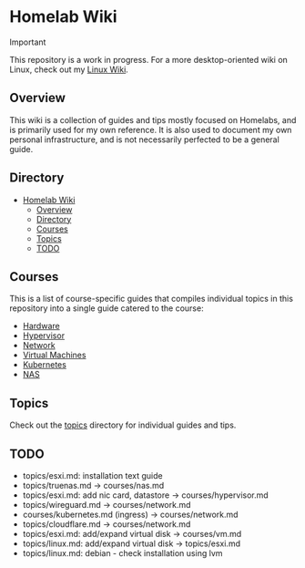 # Homelab Wiki

> [!IMPORTANT]  
> This repository is a work in progress. For a more desktop-oriented wiki on Linux, check out my [Linux Wiki](https://github.com/irfanhakim-as/linux-wiki).

## Overview

This wiki is a collection of guides and tips mostly focused on Homelabs, and is primarily used for my own reference. It is also used to document my own personal infrastructure, and is not necessarily perfected to be a general guide.

## Directory

- [Homelab Wiki](#homelab-wiki)
  - [Overview](#overview)
  - [Directory](#directory)
  - [Courses](#courses)
  - [Topics](#topics)
  - [TODO](#todo)

## Courses

This is a list of course-specific guides that compiles individual topics in this repository into a single guide catered to the course:

- [Hardware](./courses/#)
- [Hypervisor](./courses/#)
- [Network](./courses/#)
- [Virtual Machines](./courses/#)
- [Kubernetes](./courses/#)
- [NAS](./courses/#)

## Topics

Check out the [topics](./topics/) directory for individual guides and tips.

## TODO

- topics/esxi.md: installation text guide
- topics/truenas.md -> courses/nas.md
- topics/esxi.md: add nic card, datastore -> courses/hypervisor.md
- topics/wireguard.md -> courses/network.md
- courses/kubernetes.md (ingress) -> courses/network.md
- topics/cloudflare.md -> courses/network.md
- topics/esxi.md: add/expand virtual disk -> courses/vm.md
- topics/linux.md: add/expand virtual disk -> topics/esxi.md
- topics/linux.md: debian - check installation using lvm
